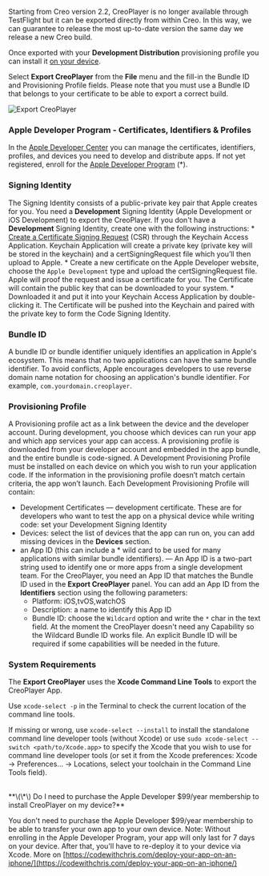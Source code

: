 Starting from Creo version 2.2, CreoPlayer is no longer available through TestFlight but it can be exported directly from within Creo. In this way, we can guarantee to release the most up-to-date version the same day we release a new Creo build.

Once exported with your **Development Distribution** provisioning profile you can install it [on your device](https://docs.creolabs.com/creo/transfer-to-device.html).

Select **Export CreoPlayer** from the **File** menu and the fill-in the Bundle ID and Provisioning Profile fields. Please note that you must use a Bundle ID that belongs to your certificate to be able to export a correct build.

![Export CreoPlayer](export_creoplayer_1.png)

### Apple Developer Program - Certificates, Identifiers & Profiles

In the [Apple Developer Center](https://developer.apple.com/account/) you can manage the certificates, identifiers, profiles, and devices you need to develop and distribute apps. If not yet registered, enroll for the [Apple Developer Program](https://developer.apple.com/programs/) \(\*\).

### Signing Identity

The Signing Identity consists of a public-private key pair that Apple creates for you. You need a **Development** Signing Identity (Apple Development or iOS Development) to export the CreoPlayer.
If you don't have a **Development** Signing Identity, create one with the following instructions:
    * [Create a Certificate Signing Request](https://help.apple.com/developer-account/#/devbfa00fef7) (CSR) through the Keychain Access Application. Keychain Application will create a private key (private key will be stored in the keychain) and a certSigningRequest file which you’ll then upload to Apple.
    * Create a new certificate on the Apple Developer website, choose the `Apple Development` type and upload the certSigningRequest file. Apple will proof the request and issue a certificate for you. The Certificate will contain the public key that can be downloaded to your system.
    * Downloaded it and put it into your Keychain Access Application by double-clicking it. The Certificate will be pushed into the Keychain and paired with the private key to form the Code Signing Identity.

### Bundle ID

A bundle ID or bundle identifier uniquely identifies an application in Apple's ecosystem. This means that no two applications can have the same bundle identifier. To avoid conflicts, Apple encourages developers to use reverse domain name notation for choosing an application's bundle identifier. For example, `com.yourdomain.creoplayer`.

### Provisioning Profile

 A Provisioning profile act as a link between the device and the developer account. During development, you choose which devices can run your app and which app services your app can access. A provisioning profile is downloaded from your developer account and embedded in the app bundle, and the entire bundle is code-signed. A Development Provisioning Profile must be installed on each device on which you wish to run your application code. If the information in the provisioning profile doesn’t match certain criteria, the app won’t launch.
 Each Development Provisioning Profile will contain:
* Development Certificates — development certificate. These are for developers who want to test the app on a physical device while writing code: set your Development Signing Identity
* Devices: select the list of devices that the app can run on, you can add missing devices in the **Devices** section.
* an App ID (this can include a * wild card to be used for many applications with similar bundle identifiers). — An App ID is a two-part string used to identify one or more apps from a single development team. For the CreoPlayer, you need an App ID that matches the Bundle ID used in the **Export CreoPlayer** panel. You can add an App ID from the **Identifiers** section using the following parameters:
    * Platform: iOS,tvOS,watchOS
    * Description: a name to identify this App ID
    * Bundle ID: choose the `Wildcard` option and write the `*` char in the text field. At the moment the CreoPlayer doesn't need any Capability so the Wildcard Bundle ID works file. An explicit Bundle ID will be required if some capabilities will be needed in the future.

### System Requirements

The **Export CreoPlayer** uses the **Xcode Command Line Tools** to export the CreoPlayer App.

Use `xcode-select -p` in the Terminal to check the current location of the command line tools.

If missing or wrong, use `xcode-select --install` to install the standalone command line developer tools (without Xcode) or use `sudo xcode-select --switch <path/to/Xcode.app>` to specify the Xcode that you wish to use for command line developer tools (or set it from the Xcode preferences: Xcode -> Preferences... -> Locations, select your toolchain in the Command Line Tools field).

<br/>
**\(\*\) Do I need to purchase the Apple Developer $99/year membership to install CreoPlayer on my device?**

You don't need to purchase the Apple Developer $99/year membership to be able to transfer your own app to your own device. Note: Without enrolling in the Apple Developer Program, your app will only last for 7 days on your device. After that, you'll have to re-deploy it to your device via Xcode. More on [https://codewithchris.com/deploy-your-app-on-an-iphone/](https://codewithchris.com/deploy-your-app-on-an-iphone/)
